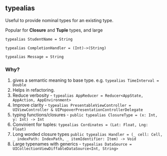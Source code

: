 

## typealias

Useful to provide nominal types for an existing type. 

Popular for **Closure** and **Tuple** types, and large 

```
typealias StudentName = String

typealias CompletionHandler = (Int)->(String)

typealias Message = String
```



### Why?

1. gives a semantic meaning to base type. e.g. `typealias TimeInterval = Double`
2. Helps in refactoring.
3. Reduce verbosity - `typealias AppReducer = Reducer<AppState, AppAction, AppEnvironment> `
4. Improve clarity - `typealias PresentableViewController = UIViewController & UIPopoverPresentationControllerDelegate`
5. typing functions/closures - `public typealias ClosureType = (x: Int, y: Int) -> Int`
6. Convinient for tuples: `typealias Cordinates = (Lat: Float, Lng: Float)`
7. Long worded closure types `public typealias Handler = (_ cell: Cell, _ indexPath: IndexPath, _ itemIdentifier: Item) -> Void`
8. Large typenames with generics - `typealias DataSource = UICollectionViewDiffableDataSource<Int, String>`
